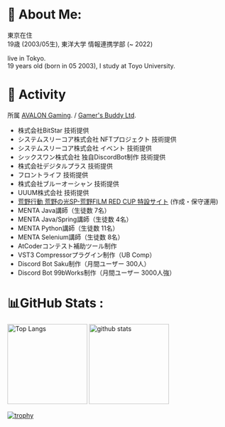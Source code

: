 # 💫 About Me:

東京在住  
19歳 (2003/05生), 東洋大学 情報連携学部 (~ 2022)

live in Tokyo.  
19 years old (born in 05 2003), I study at Toyo University. 

# 👏 Activity

所属 [AVALON Gaming](https://twitter.com/jpn_avalon). / [Gamer's Buddy Ltd](https://www.gamers-buddy.com).  
- 株式会社BitStar 技術提供
- システムスリーコア株式会社 NFTプロジェクト 技術提供  
- システムスリーコア株式会社 イベント 技術提供  
- シックスワン株式会社 独自DiscordBot制作 技術提供  
- 株式会社デジタルプラス 技術提供  
- フロントライフ 技術提供  
- 株式会社ブルーオーシャン 技術提供  
- UUUM株式会社 技術提供
- [荒野行動 荒野の光SP-荒野FILM RED CUP 特設サイト](https://twitter.com/GAME_KNIVES_OUT/status/1545245788212563968?s=20&t=oh_Bso226xUOikVWpuLvQw) (作成・保守運用)  
- MENTA Java講師（生徒数 7名）  
- MENTA Java/Spring講師（生徒数 4名）  
- MENTA Python講師（生徒数 11名）  
- MENTA Selenium講師（生徒数 8名）  
- AtCoderコンテスト補助ツール制作  
- VST3 Compressorプラグイン制作（UB Comp）  
- Discord Bot Saku制作（月間ユーザー 300人）  
- Discord Bot 99bWorks制作（月間ユーザー 3000人強）  

# 📊GitHub Stats :
<p align="left"> 
  <img alt="Top Langs" height="180px" src="https://github-readme-stats.vercel.app/api/top-langs/?username=xrozl&layout=compact&show_icons=true&theme=onedark&langs_count=8" />
  <img alt="github stats" height="180px" src="https://github-readme-stats.vercel.app/api?username=xrozl&theme=onedark&show_icons=ture" />
</p>

[![trophy](https://github-profile-trophy.vercel.app/?username=xrozl&theme=onedark&column=8)](https://github.com/ryo-ma/github-profile-trophy)
